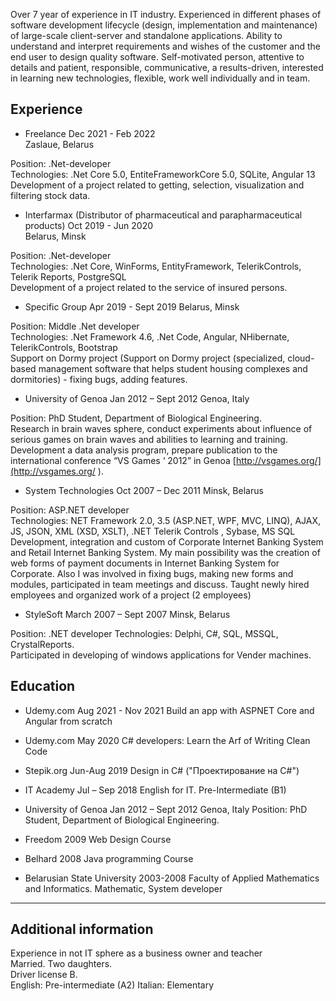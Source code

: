 Over 7 year of experience in IT industry. Experienced in different phases of software development lifecycle (design, implementation and maintenance) of large-scale client-server and standalone applications. Ability to understand and interpret requirements and wishes of the customer and the end user to design quality software. Self-motivated person, attentive to details  and patient,  responsible, communicative, a results-driven, interested in learning new technologies, flexible,  work well individually and in team.

## Experience
 - Freelance Dec 2021 - Feb 2022 <br/>
Zaslaue, Belarus
  
 Position: .Net-developer<br/>
 Technologies: 
 .Net Core 5.0, EntiteFrameworkCore 5.0, SQLite, Angular 13 <br/>
 Development of a project related to getting,  selection, visualization and filtering stock data.
 
 - Interfarmax (Distributor of pharmaceutical and parapharmaceutical products) Oct 2019 - Jun 2020 <br/>
 Belarus, Minsk

Position: .Net-developer<br/>
Technologies:
 .Net Core, WinForms, EntityFramework, TelerikControls, Telerik Reports, PostgreSQL<br/>
 Development of a project related to the service of insured persons.	
 

- Specific Group Apr 2019 - Sept 2019
Belarus, Minsk

Position: Middle .Net developer<br/>
Technologies: 
 .Net Framework 4.6, .Net Code, Angular, NHibernate, TelerikControls, Bootstrap <br/>
Support on Dormy project (Support on Dormy project (specialized, cloud-based management software that helps student housing complexes and dormitories) - fixing bugs, adding features.

- University of Genoa	Jan 2012 – Sept 2012
Genoa, Italy

Position: PhD Student, Department of Biological Engineering. <br/>
Research in brain waves sphere, conduct experiments about influence of serious games on brain waves and abilities to learning and training.  Development a data analysis program, prepare publication to the international conference “VS Games ‘ 2012” in Genoa [http://vsgames.org/](http://vsgames.org/ ).
 
- System Technologies	Oct 2007 – Dec 2011
Minsk, Belarus

Position: ASP.NET developer<br/>
Technologies:  NET Framework 2.0, 3.5 (ASP.NET, WPF, MVC, LINQ), AJAX, JS,  JSON,  XML (XSD,   XSLT), .NET Telerik Controls , Sybase,  MS SQL<br/>
Development, integration and custom of Corporate Internet Banking System and Retail Internet Banking System. My main possibility was the creation of web forms of payment documents in Internet Banking System for Corporate. Also I was  involved in fixing bugs, making new forms and modules, participated in team meetings and discuss. Taught newly hired employees and organized work of a project (2 employees)

- StyleSoft	March 2007 – Sept 2007
Minsk, Belarus

Position: .NET developer
Technologies: Delphi, C#, SQL, MSSQL, CrystalReports.<br/>
Participated  in developing of windows applications for Vender machines.


## Education
- Udemy.com Aug 2021 - Nov 2021
Build an app with ASPNET Core and Angular from scratch

- Udemy.com May 2020
C# developers: Learn the Arf of Writing Clean Code

- Stepik.org Jun-Aug 2019
Design in C# ("Проектирование на C#")

- IT Academy	Jul – Sep 2018
English for IT. Pre-Intermediate (B1) 

- University of Genoa Jan 2012 – Sept 2012 Genoa, Italy Position: PhD Student, Department of Biological Engineering.

- Freedom	2009
Web Design Course 

- Belhard	2008
 Java programming Course 

- Belarusian State University	2003-2008
Faculty of Applied Mathematics and Informatics. Mathematic, System developer 

<hr/>

## Additional information
Experience in not IT sphere as a business owner and teacher<br/>
Married. Two daughters. <br/>
Driver license B.<br/>
English: Pre-intermediate (A2)
Italian: Elementary

